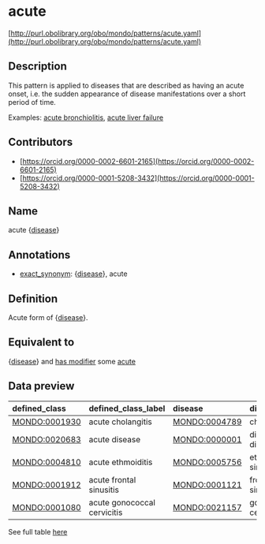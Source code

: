 # acute 

[http://purl.obolibrary.org/obo/mondo/patterns/acute.yaml](http://purl.obolibrary.org/obo/mondo/patterns/acute.yaml)
## Description 

This pattern is applied to diseases that are described as having an acute onset, i.e. the sudden appearance of disease manifestations over a short period of time.

Examples: [acute bronchiolitis](http://purl.obolibrary.org/obo/MONDO_0020680), [acute liver failure](http://purl.obolibrary.org/obo/MONDO_0019542)
## Contributors 
* [https://orcid.org/0000-0002-6601-2165](https://orcid.org/0000-0002-6601-2165) 
* [https://orcid.org/0000-0001-5208-3432](https://orcid.org/0000-0001-5208-3432) 
## Name 

acute {[disease](http://purl.obolibrary.org/obo/MONDO_0000001)}

## Annotations 

* [exact_synonym](http://www.geneontology.org/formats/oboInOwl#hasExactSynonym): {[disease](http://purl.obolibrary.org/obo/MONDO_0000001)}, acute

## Definition 

Acute form of {[disease](http://purl.obolibrary.org/obo/MONDO_0000001)}.

## Equivalent to 

{[disease](http://purl.obolibrary.org/obo/MONDO_0000001)} and [has modifier](http://purl.obolibrary.org/obo/RO_0002573) some [acute](http://purl.obolibrary.org/obo/PATO_0000389)

## Data preview 
| defined_class                                | defined_class_label         | disease                                      | disease_label         |
|:---------------------------------------------|:----------------------------|:---------------------------------------------|:----------------------|
| [MONDO:0001930](http://purl.obolibrary.org/obo/MONDO_0001930) | acute cholangitis           | [MONDO:0004789](http://purl.obolibrary.org/obo/MONDO_0004789) | cholangitis           |
| [MONDO:0020683](http://purl.obolibrary.org/obo/MONDO_0020683) | acute disease               | [MONDO:0000001](http://purl.obolibrary.org/obo/MONDO_0000001) | disease or disorder   |
| [MONDO:0004810](http://purl.obolibrary.org/obo/MONDO_0004810) | acute ethmoiditis           | [MONDO:0005756](http://purl.obolibrary.org/obo/MONDO_0005756) | ethmoid sinusitis     |
| [MONDO:0001912](http://purl.obolibrary.org/obo/MONDO_0001912) | acute frontal sinusitis     | [MONDO:0001121](http://purl.obolibrary.org/obo/MONDO_0001121) | frontal sinusitis     |
| [MONDO:0001080](http://purl.obolibrary.org/obo/MONDO_0001080) | acute gonococcal cervicitis | [MONDO:0021157](http://purl.obolibrary.org/obo/MONDO_0021157) | gonococcal cervicitis |

See full table [here](https://github.com/monarch-initiative/mondo/blob/master/src/patterns/data/matches/acute.tsv) 
